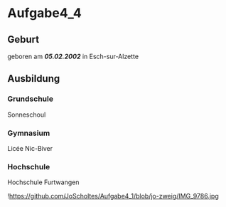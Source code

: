 # Aufgabe4_4

## Geburt

geboren am ***05.02.2002*** in Esch-sur-Alzette

## Ausbildung

### Grundschule

Sonneschoul

### Gymnasium

Licée Nic-Biver

### Hochschule

Hochschule Furtwangen

!https://github.com/JoScholtes/Aufgabe4_1/blob/jo-zweig/IMG_9786.jpg
